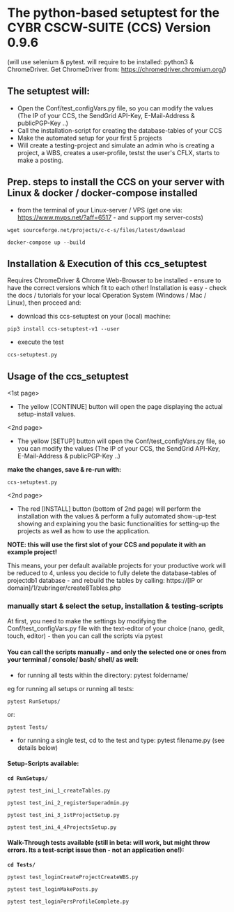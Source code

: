 #  The python-based setuptest for the CYBR CSCW-SUITE (CCS) Version 0.9.6
 (will use selenium & pytest. will require to be installed: python3 & ChromeDriver. Get ChromeDriver from: https://chromedriver.chromium.org/)

## The setuptest will:
  * Open the Conf/test_configVars.py file, so you can modify the values (The IP of your CCS, the SendGrid API-Key, E-Mail-Address & publicPGP-Key ..)
  * Call the installation-script for creating the database-tables of your CCS
  * Make the automated setup for your first 5 projects
  * Will create a testing-project and simulate an admin who is creating a project, a WBS, creates a user-profile, testst the user's CFLX, starts to make a posting.

## Prep. steps to install the CCS on your server with Linux & docker / docker-compose installed

* from the terminal of your Linux-server / VPS (get one via: https://www.mvps.net/?aff=6517 - and support my server-costs)

`wget sourceforge.net/projects/c-c-s/files/latest/download`

`docker-compose up --build`

## Installation & Execution of this ccs_setuptest
Requires ChromeDriver & Chrome Web-Browser to be installed - ensure to have the correct versions which fit to each other!
Installation is easy - check the docs / tutorials for your local Operation System (Windows / Mac / Linux), then proceed and:

* download this ccs-setuptest on your (local) machine:

`pip3 install ccs-setuptest-v1 --user`

* execute the test

`ccs-setuptest.py`

## Usage of the ccs_setuptest

<1st page>
* The yellow [CONTINUE] button
will open the page displaying the actual setup-install values.

<2nd page>
* The yellow [SETUP] button will open the Conf/test_configVars.py file, so you can modify the values (The IP of your CCS, the SendGrid API-Key, E-Mail-Address & publicPGP-Key ..)

**make the changes, save & re-run with:**

`ccs-setuptest.py`

<2nd page>
* The red [INSTALL] button (bottom of 2nd page) will perform the installation with the values
 & perform a fully automated show-up-test showing and explaining you the basic functionalities
 for setting-up the projects as well as how to use the application.

**NOTE: this will use the first slot of your CCS and populate it with an example project!**

This means, your per default available projects for your productive work will be reduced to 4,
unless you decide to fully delete the database-tables of projectdb1 database - and rebuild the tables by calling:
https://[IP or domain]/1/zubringer/create8Tables.php

### manually start & select the setup, installation & testing-scripts
At first, you need to make the settings by modifying the Conf/test_configVars.py file with the text-editor of your choice (nano, gedit, touch, editor) - then you can call the scripts via pytest


#### You can call the scripts manually - and only the selected one or ones from your terminal / console/ bash/ shell/ as well:

  *  for running all tests within the directory: pytest foldername/

eg for running all setups or running all tests:


    pytest RunSetups/
or:

    pytest Tests/


  *  for running a single test, cd to the test and type: pytest filename.py (see details below)

#### Setup-Scripts available:
**`cd RunSetups/`**

	pytest test_ini_1_createTables.py

	pytest test_ini_2_registerSuperadmin.py

	pytest test_ini_3_1stProjectSetup.py

	pytest test_ini_4_4ProjectsSetup.py

#### Walk-Through tests available (still in beta: will work, but might throw errors. Its a test-script issue then - not an application one!):
**`cd Tests/`**

	pytest test_loginCreateProjectCreateWBS.py

	pytest test_loginMakePosts.py 

	pytest test_loginPersProfileComplete.py
 

